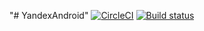 "# YandexAndroid"
[![CircleCI](https://circleci.com/gh/LizaKurilo/YandexAndroid.svg?style=svg)](https://circleci.com/gh/LizaKurilo/YandexAndroid)
[![Build status](https://build.appcenter.ms/v0.1/apps/757d1f42-cda3-49ea-82c0-14bb65e6de04/branches/master/badge)](https://appcenter.ms)

